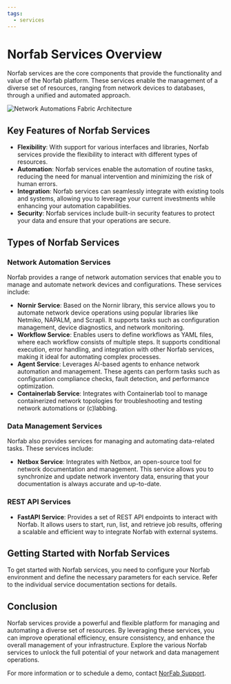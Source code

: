 ```yaml
---
tags:
  - services
---
```


# Norfab Services Overview

Norfab services are the core components that provide the functionality and value of the Norfab platform. These services enable the management of a diverse set of resources, ranging from network devices to databases, through a unified and automated approach. 

![Network Automations Fabric Architecture](images/Overview_Architecture.jpg)

## Key Features of Norfab Services

- **Flexibility**: With support for various interfaces and libraries, Norfab services provide the flexibility to interact with different types of resources. 
- **Automation**: Norfab services enable the automation of routine tasks, reducing the need for manual intervention and minimizing the risk of human errors. 
- **Integration**: Norfab services can seamlessly integrate with existing tools and systems, allowing you to leverage your current investments while enhancing your automation capabilities. 
- **Security**: Norfab services include built-in security features to protect your data and ensure that your operations are secure.

## Types of Norfab Services

### Network Automation Services

Norfab provides a range of network automation services that enable you to manage and automate network devices and configurations. These services include:

- **Nornir Service**: Based on the Nornir library, this service allows you to automate network device operations using popular libraries like Netmiko, NAPALM, and Scrapli. It supports tasks such as configuration management, device diagnostics, and network monitoring.
- **Workflow Service**: Enables users to define workflows as YAML files, where each workflow consists of multiple steps. It supports conditional execution, error handling, and integration with other Norfab services, making it ideal for automating complex processes.
- **Agent Service**: Leverages AI-based agents to enhance network automation and management. These agents can perform tasks such as configuration compliance checks, fault detection, and performance optimization.
- **Containerlab Service**: Integrates with Containerlab tool to manage containerized network topologies for troubleshooting and testing network automations or (c)labbing.

### Data Management Services

Norfab also provides services for managing and automating data-related tasks. These services include:

- **Netbox Service**: Integrates with Netbox, an open-source tool for network documentation and management. This service allows you to synchronize and update network inventory data, ensuring that your documentation is always accurate and up-to-date.

### REST API Services

- **FastAPI Service**: Provides a set of REST API endpoints to interact with Norfab. It allows users to start, run, list, and retrieve job results, offering a scalable and efficient way to integrate Norfab with external systems.

## Getting Started with Norfab Services

To get started with Norfab services, you need to configure your Norfab environment and define the necessary parameters for each service. Refer to the individual service documentation sections for details.

## Conclusion

Norfab services provide a powerful and flexible platform for managing and automating a diverse set of resources. By leveraging these services, you can improve operational efficiency, ensure consistency, and enhance the overall management of your infrastructure. Explore the various Norfab services to unlock the full potential of your network and data management operations.

For more information or to schedule a demo, contact [NorFab Support](mailto:dmulyalin@gmail.com).